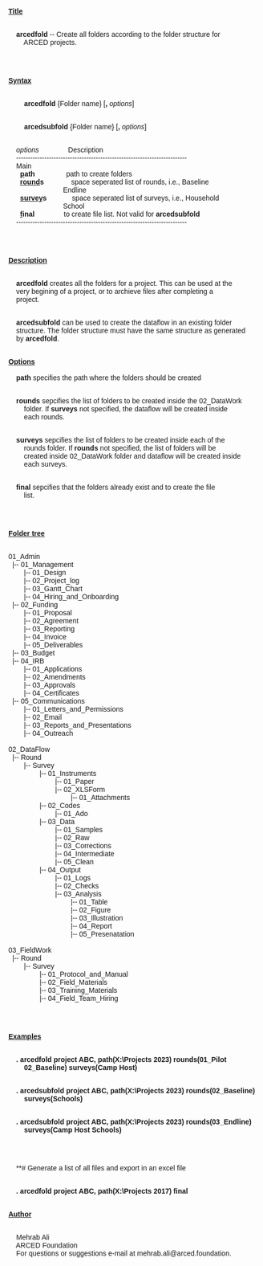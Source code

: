 <style>
    * {
      font-family: "Gill Sans", sans-serif;
    }
</style>

<pre>
<b><u>Title</u></b>
<p>
    <b>arcedfold</b> -- Create all folders according to the folder structure for
        ARCED projects.
<p>
<p>
<a name="syntax"></a><b><u>Syntax</u></b>
<p>
        <b>arcedfold</b> {Folder name} [<b>,</b> <i>options</i>]
<p>
        <b>arcedsubfold</b> {Folder name} [<b>,</b> <i>options</i>]
<p>
    <i>options</i>               Description
    -------------------------------------------------------------------------
    Main
      <b><u>p</u></b><b>ath</b>                path to create folders
      <b><u>round</u></b><b>s</b>              space seperated list of rounds, i.e., Baseline
                            Endline
      <b><u>survey</u></b><b>s</b>             space seperated list of surveys, i.e., Household
                            School
      <b><u>f</u></b><b>inal</b>               to create file list. Not valid for <b>arcedsubfold</b>
    -------------------------------------------------------------------------
<p>
<p>
<a name="description"></a><b><u>Description</u></b>
<p>
    <b>arcedfold</b> creates all the folders for a project. This can be used at the
    very begining of a project, or to archieve files after completing a
    project.
<p>
    <b>arcedsubfold</b> can be used to create the dataflow in an existing folder
    structure. The folder structure must have the same structure as generated
    by <b>arcedfold</b>.
<p>
<a name="options"></a><b><u>Options</u></b>

    <b>path</b> specifies the path where the folders should be created
<p>
    <b>rounds</b> sepcifies the list of folders to be created inside the 02_DataWork
        folder. If <b>surveys</b> not specified, the dataflow will be created inside
        each rounds.
<p>
    <b>surveys</b> sepcifies the list of folders to be created inside each of the
        rounds folder. If <b>rounds</b> not specified, the list of folders will be
        created inside 02_DataWork folder and dataflow will be created inside
        each surveys.
<p>
    <b>final</b> sepcifies that the folders already exist and to create the file
        list.
<p>
<p>
<a name="description"></a><b><u>Folder tree</u></b>
<p>
01_Admin
  |-- 01_Management
        |-- 01_Design
        |-- 02_Project_log
        |-- 03_Gantt_Chart
        |-- 04_Hiring_and_Onboarding
  |-- 02_Funding
        |-- 01_Proposal
        |-- 02_Agreement
        |-- 03_Reporting
        |-- 04_Invoice
        |-- 05_Deliverables
  |-- 03_Budget
  |-- 04_IRB
        |-- 01_Applications
        |-- 02_Amendments
        |-- 03_Approvals
        |-- 04_Certificates
  |-- 05_Communications
        |-- 01_Letters_and_Permissions
        |-- 02_Email
        |-- 03_Reports_and_Presentations
        |-- 04_Outreach
    
02_DataFlow
  |-- Round
        |-- Survey
                |-- 01_Instruments
                        |-- 01_Paper
                        |-- 02_XLSForm
                                |-- 01_Attachments
                |-- 02_Codes
                        |-- 01_Ado
                |-- 03_Data
                        |-- 01_Samples
                        |-- 02_Raw
                        |-- 03_Corrections
                        |-- 04_Intermediate
                        |-- 05_Clean
                |-- 04_Output
                        |-- 01_Logs
                        |-- 02_Checks
                        |-- 03_Analysis
                                |-- 01_Table
                                |-- 02_Figure
                                |-- 03_Illustration
                                |-- 04_Report
                                |-- 05_Presenatation
                               
03_FieldWork
  |-- Round
        |-- Survey
                |-- 01_Protocol_and_Manual
                |-- 02_Field_Materials
                |-- 03_Training_Materials
                |-- 04_Field_Team_Hiring
<p>
<p>
<a name="examples"></a><b><u>Examples</u></b>
<p>
    <b>. arcedfold project ABC, path(X:\Projects 2023) rounds(01_Pilot</b>
        <b>02_Baseline) surveys(Camp Host)</b>
<p>
    <b>. arcedsubfold project ABC, path(X:\Projects 2023) rounds(02_Baseline)</b>
        <b>surveys(Schools)</b>
<p>
    <b>. arcedsubfold project ABC, path(X:\Projects 2023) rounds(03_Endline)</b>
        <b>surveys(Camp Host Schools)</b>
<p>
<p>
    **# Generate a list of all files and export in an excel file
<p>
    <b>. arcedfold project ABC, path(X:\Projects 2017) final</b>
<p>
<a name="author"></a><b><u>Author</u></b>
<p>
    Mehrab Ali
    ARCED Foundation
    For questions or suggestions e-mail at mehrab.ali@arced.foundation.
</pre>